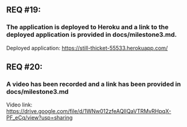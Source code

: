 ## REQ #19: 
### The application is deployed to Heroku and a link to the deployed application is provided in docs/milestone3.md.
Deployed application: https://still-thicket-55533.herokuapp.com/

## REQ #20: 
### A video has been recorded and a link has been provided in docs/milestone3.md
Video link: https://drive.google.com/file/d/1WNw012zfeAQIIQaVTRMvRHpqX-PF_eCq/view?usp=sharing